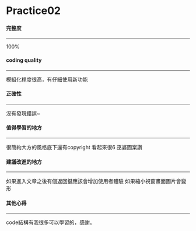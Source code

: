 # Practice02
 
#### 完整度
---

100%
 
#### coding quality
---
模組化程度很高，有仔細使用新功能

#### 正確性
---
沒有發現錯誤~
 
#### 值得學習的地方
---

很簡約大方的風格底下還有copyright 看起來很6
巫婆圖案讚

#### 建議改進的地方
---

如果進入文章之後有個返回鍵應該會增加使用者體驗
如果縮小視窗畫面圖片會變形
  
#### 其他心得
---

code結構有我很多可以學習的，感謝。

